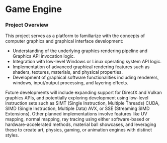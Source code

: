 # Game Engine

### Project Overview

This project serves as a platform to familiarize with the concepts of computer graphics and graphical interface development:
- Understanding of the underlying graphics rendering pipeline and Graphics API invocation logic.
- Integration with low-level Windows or Linux operating system API logic.
- Implementation of advanced graphical rendering features such as shaders, textures, materials, and physical properties.
- Development of graphical software functionalities including renderers, windows, input/output processing, and layering effects.

Future developments will include expanding support for DirectX and Vulkan graphics APIs, and potentially exploring development using low-level instruction sets such as SIMT (Single Instruction, Multiple Threads) CUDA, SIMD (Single Instruction, Multiple Data) AVX, or SSE (Streaming SIMD Extensions). Other planned implementations involve features like UV mapping, normal mapping, ray tracing using either software-based or hardware-accelerated methods, material ball showcases, and leveraging these to create art, physics, gaming, or animation engines with distinct styles.
